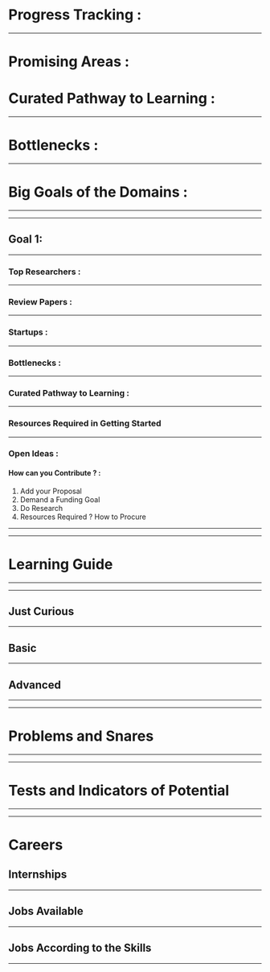# Progress Tracking :

---

# Promising Areas :


# Curated Pathway to Learning :

---

# Bottlenecks :

---

# Big Goals of the Domains :

---

---

## Goal 1:

---

### Top Researchers :

---

### Review Papers :

---

### Startups :

---

### Bottlenecks :

---

### Curated Pathway to Learning :

---

### Resources Required in Getting Started

---

### Open Ideas :

#### How can you Contribute ? :

1. Add your Proposal
2. Demand a Funding Goal
3. Do Research
4. Resources Required ? How to Procure

---

---

# Learning Guide

---

---

## Just Curious

---

## Basic

---

## Advanced

---

---

# Problems and Snares

---

---

# Tests and Indicators of Potential

---

---

# Careers

## Internships

---

## Jobs Available

---

## Jobs According to the Skills

---
